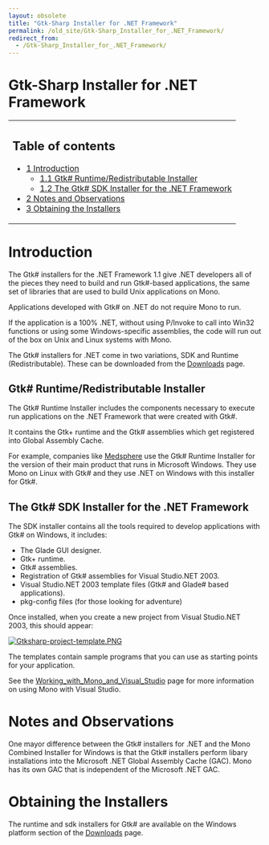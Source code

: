 ```yaml
---
layout: obsolete
title: "Gtk-Sharp Installer for .NET Framework"
permalink: /old_site/Gtk-Sharp_Installer_for_.NET_Framework/
redirect_from:
  - /Gtk-Sharp_Installer_for_.NET_Framework/
---
```


Gtk-Sharp Installer for .NET Framework
======================================

<table>
<col width="100%" />
<tbody>
<tr class="odd">
<td align="left"><h2>Table of contents</h2>
<ul>
<li><a href="#introduction">1 Introduction</a>
<ul>
<li><a href="#gtk-runtimeredistributable-installer">1.1 Gtk# Runtime/Redistributable Installer</a></li>
<li><a href="#the-gtk-sdk-installer-for-the-net-framework">1.2 The Gtk# SDK Installer for the .NET Framework</a></li>
</ul></li>
<li><a href="#notes-and-observations">2 Notes and Observations</a></li>
<li><a href="#obtaining-the-installers">3 Obtaining the Installers</a></li>
</ul></td>
</tr>
</tbody>
</table>

Introduction
============

The Gtk\# installers for the .NET Framework 1.1 give .NET developers all of the pieces they need to build and run Gtk\#-based applications, the same set of libraries that are used to build Unix applications on Mono.

Applications developed with Gtk\# on .NET do not require Mono to run.

If the application is a 100% .NET, without using P/Invoke to call into Win32 functions or using some Windows-specific assemblies, the code will run out of the box on Unix and Linux systems with Mono.

The Gtk\# installers for .NET come in two variations, SDK and Runtime (Redistributable). These can be downloaded from the [Downloads]({{site.github.url}}/old_site/Downloads "Downloads") page.

Gtk\# Runtime/Redistributable Installer
---------------------------------------

The Gtk\# Runtime Installer includes the components necessary to execute run applications on the .NET Framework that were created with Gtk\#.

It contains the Gtk+ runtime and the Gtk\# assemblies which get registered into Global Assembly Cache.

For example, companies like [Medsphere](http://www.medsphere.com) use the Gtk\# Runtime Installer for the version of their main product that runs in Microsoft Windows. They use Mono on Linux with Gtk\# and they use .NET on Windows with this installer for Gtk\#.

The Gtk\# SDK Installer for the .NET Framework
----------------------------------------------

The SDK installer contains all the tools required to develop applications with Gtk\# on Windows, it includes:

-   The Glade GUI designer.
-   Gtk+ runtime.
-   Gtk\# assemblies.
-   Registration of Gtk\# assemblies for Visual Studio.NET 2003.
-   Visual Studio.NET 2003 template files (Gtk\# and Glade\# based applications).
-   pkg-config files (for those looking for adventure)

Once installed, when you create a new project from Visual Studio.NET 2003, this should appear:

[![Gtksharp-project-template.PNG]({{site.github.url}}/old_site/images/f/ff/Gtksharp-project-template.PNG)]({{site.github.url}}/old_site/images/f/ff/Gtksharp-project-template.PNG)

The templates contain sample programs that you can use as starting points for your application.

See the [Working\_with\_Mono\_and\_Visual\_Studio]({{site.github.url}}/old_site/Working_with_Mono_and_Visual_Studio "Working with Mono and Visual Studio") page for more information on using Mono with Visual Studio.

Notes and Observations
======================

One mayor difference between the Gtk\# installers for .NET and the Mono Combined Installer for Windows is that the Gtk\# installers perform libary installations into the Microsoft .NET Global Assembly Cache (GAC). Mono has its own GAC that is independent of the Microsoft .NET GAC.

Obtaining the Installers
========================

The runtime and sdk installers for Gtk\# are available on the Windows platform section of the [Downloads]({{site.github.url}}/old_site/Downloads "Downloads") page.

